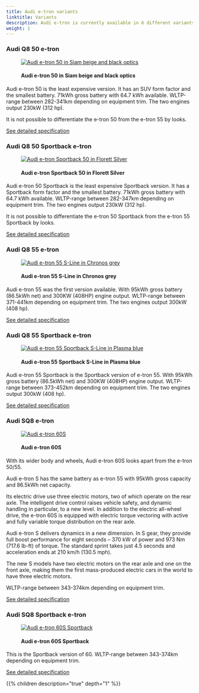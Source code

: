 ```yaml
---
title: Audi e-tron variants
linktitle: Variants
description: Audi e-tron is currently available in 6 different variants. Here you find which are available.
weight: 1
---
```

<!-- markdownlint-disable MD033 -->
### Audi Q8 50 e-tron

<figure>
    <a href="https://media.electrichasgoneaudi.net/multimedia/models/e-tron/variants/audi-e-tron-50.jpg">
        <img src="https://media.electrichasgoneaudi.net/multimedia/models/e-tron/variants/audi-e-tron-50s.jpg" alt="Audi e-tron 50 in Siam beige and black optics" title="Audi e-tron 50 in Siam beige and black optics">
    </a>
    <figcaption><h4>Audi e-tron 50 in Siam beige and black optics</h4></figcaption>
</figure>

Audi e-tron 50 is the least expensive version. It has an SUV form factor and the smallest battery.
71kWh gross battery with 64.7 kWh available. WLTP-range between 282-341km depending on equipment trim. The two engines output 230kW (312 hp).

It is not possible to differentiate the e-tron 50 from the e-tron 55 by looks.

[See detailed specification](/models/e-tron/specifications/#audi-e-tron-50)

### Audi Q8 50 Sportback e-tron

<figure>
    <a href="https://media.electrichasgoneaudi.net/multimedia/models/e-tron/variants/audi-e-tron-50-sportback.jpg">
        <img src="https://media.electrichasgoneaudi.net/multimedia/models/e-tron/variants/audi-e-tron-50-sportbacks.jpg" alt="Audi e-tron Sportback 50 in Florett Silver" title="Audi e-tron Sportback 50 in Florett Silver">
    </a>
    <figcaption><h4>Audi e-tron Sportback 50 in Florett Silver</h4></figcaption>
</figure>


Audi e-tron 50 Sportback is the least expensive Sportback version. It has a Sportback form factor and the smallest battery.
71kWh gross battery with 64.7 kWh available. WLTP-range between 282-347km depending on equipment trim. The two engines output 230kW (312 hp).

It is not possible to differentiate the e-tron 50 Sportback from the e-tron 55 Sportback by looks.

[See detailed specification](/models/e-tron/specifications/#audi-e-tron-50-sportback)

### Audi Q8 55 e-tron

<figure>
    <a href="https://media.electrichasgoneaudi.net/multimedia/models/e-tron/variants/audi-e-tron-55.jpg">
        <img src="https://media.electrichasgoneaudi.net/multimedia/models/e-tron/variants/audi-e-tron-55s.jpg" alt="Audi e-tron 55 S-Line in Chronos grey" title="Audi e-tron 55 S-Line in Chronos grey">
    </a>
    <figcaption><h4>Audi e-tron 55 S-Line in Chronos grey</h4></figcaption>
</figure>


Audi e-tron 55 was the first version available. With 95kWh gross battery (86.5kWh net) and 300KW (408HP) engine output.
WLTP-range between 371-441km depending on equipment trim. The two engines output 300kW (408 hp).

[See detailed specification](/models/e-tron/specifications/#audi-e-tron-55)

### Audi Q8 55 Sportback e-tron

<figure>
    <a href="https://media.electrichasgoneaudi.net/multimedia/models/e-tron/variants/audi-e-tron-55-sportback.jpg">
        <img src="https://media.electrichasgoneaudi.net/multimedia/models/e-tron/variants/audi-e-tron-55-sportbacks.jpg" alt="Audi e-tron 55 Sportback S-Line in Plasma blue" title="Audi e-tron 55 Sportback S-Line in Plasma blue">
    </a>
    <figcaption><h4>Audi e-tron 55 Sportback S-Line in Plasma blue</h4></figcaption>
</figure>

Audi e-tron 55 Sportback is the Sportback version of e-tron 55. With 95kWh gross battery (86.5kWh net) and 300KW (408HP) engine output.
WLTP-range between 373-452km depending on equipment trim. The two engines output 300kW (408 hp).

[See detailed specification](/models/e-tron/specifications/#audi-e-tron-55-sportback)

### Audi SQ8 e-tron 

<figure>
    <a href="https://media.electrichasgoneaudi.net/multimedia/models/e-tron/variants/audi-e-tron-s.jpg">
        <img src="https://media.electrichasgoneaudi.net/multimedia/models/e-tron/variants/audi-e-tron-ss.jpg" alt="Audi e-tron 60S" title="Audi e-tron 60S">
    </a>
    <figcaption><h4>Audi e-tron 60S</h4></figcaption>
</figure>

With its wider body and wheels, Audi e-tron 60S looks apart from the e-tron 50/55.

Audi e-tron S has the same battery as e-tron 55 with 95kWh gross capacity and 86.5kWh net capacity.

Its electric drive use three electric motors, two of which operate on the rear axle. The intelligent drive control raises vehicle safety, and dynamic handling in particular, to a new level.
 In addition to the electric all-wheel drive, the e-tron 60S is equipped with electric torque vectoring with active and fully variable torque distribution on the rear axle.

Audi e-tron S delivers dynamics in a new dimension. In S gear, they provide full boost performance for eight seconds – 370 kW of power and 973 Nm (717.6 lb-ft) of torque.
The standard sprint takes just 4.5 seconds and acceleration ends at 210 km/h (130.5 mph).

The new S models have two electric motors on the rear axle and one on the front axle, making them the first mass-produced electric cars in the world to have three electric motors.

WLTP-range between 343-374km depending on equipment trim.

[See detailed specification](/models/q8-e-tron/specifications/#audi-sq8-e-tron)

### Audi SQ8 Sportback e-tron

<figure>
    <a href="https://media.electrichasgoneaudi.net/multimedia/models/e-tron/variants/audi-e-tron-s-sportback.jpg">
        <img src="https://media.electrichasgoneaudi.net/multimedia/models/e-tron/variants/audi-e-tron-s-sportbacks.jpg" alt="Audi e-tron 60S Sportback" title="Audi e-tron 60S Sportback">
    </a>
    <figcaption><h4>Audi e-tron 60S Sportback</h4></figcaption>
</figure>

This is the Sportback version of 60. WLTP-range between 343-374km depending on equipment trim.

[See detailed specification](/models/e-tron/specifications/#audi-e-tron-60s-sportback)

{{% children description="true" depth="1" %}}
